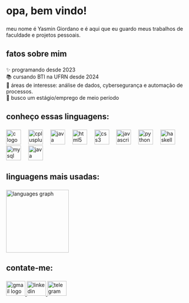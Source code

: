 <h1 align="left">opa, bem vindo!</h1>

###

<p align="left">meu nome é Yasmin Giordano e é aqui que eu guardo meus trabalhos de faculdade e projetos pessoais.</p>

###

<h2 align="left">fatos sobre mim</h2>

###

<p align="left">✨ programando desde 2023<br>📚  cursando BTI na UFRN desde 2024<br>🎯 áreas de interesse: análise de dados, cybersegurança e automação de processos.<br>👔 busco um estágio/emprego de meio período</p>

###

<h2 align="left">conheço essas linguagens:</h2>

###

<div align="left">
  <img src="https://cdn.jsdelivr.net/gh/devicons/devicon/icons/c/c-original.svg" height="40" alt="c logo"  />
  <img width="12" />
  <img src="https://cdn.jsdelivr.net/gh/devicons/devicon/icons/cplusplus/cplusplus-original.svg" height="40" alt="cplusplus logo"  />
  <img width="12" />
  <img src="https://cdn.jsdelivr.net/gh/devicons/devicon/icons/java/java-original.svg" height="40" alt="java logo"  />
  <img width="12" />
  <img src="https://cdn.jsdelivr.net/gh/devicons/devicon/icons/html5/html5-original.svg" height="40" alt="html5 logo"  />
  <img width="12" />
  <img src="https://cdn.jsdelivr.net/gh/devicons/devicon/icons/css3/css3-original.svg" height="40" alt="css3 logo"  />
  <img width="12" />
  <img src="https://cdn.jsdelivr.net/gh/devicons/devicon/icons/javascript/javascript-original.svg" height="40" alt="javascript logo"  />
  <img width="12" />
  <img src="https://cdn.jsdelivr.net/gh/devicons/devicon/icons/python/python-original.svg" height="40" alt="python logo"  />
  <img width="12" />
  <img src="https://cdn.jsdelivr.net/gh/devicons/devicon/icons/haskell/haskell-original.svg" height="40" alt="haskell logo"  />
  <img width="12" />
  <img src="https://cdn.jsdelivr.net/gh/devicons/devicon/icons/mysql/mysql-original.svg" height="40" alt="mysql logo"  />
  <img width="12" />
  <img src="https://cdn.jsdelivr.net/gh/devicons/devicon@latest/icons/java/java-original.svg" height="40" alt="java logo"  />
</div>

###

<h2 align="left">linguagens mais usadas:</h2>

###

<div align="left">
  <img src="https://github-readme-stats.vercel.app/api/top-langs?username=minkyzecapagods&locale=pt-br&hide_title=true&layout=compact&card_width=320&langs_count=6&theme=dracula&hide_border=true&order=2" height="170" alt="languages graph"  />
</div>

###

<h2 align="left">contate-me:</h2>

###

<div align="left">
  <a href="mailto:giordanoyasmin06@gmail.com" target="_blank" rel="noopener noreferrer">
    <img src="https://raw.githubusercontent.com/maurodesouza/profile-readme-generator/master/src/assets/icons/social/gmail/default.svg" width="52" height="40" alt="gmail logo"  />
  </a>
  <a href="https://www.linkedin.com/in/yasmin-giordano-9544382a9/" target="_blank" rel="noopener noreferrer">
    <img src="https://raw.githubusercontent.com/maurodesouza/profile-readme-generator/master/src/assets/icons/social/linkedin/default.svg" width="52" height="40" alt="linkedin logo"  />
  </a>
  <a href="https://t.me/minkyzecapagods" target="_blank" rel="noopener noreferrer">
    <img src="https://raw.githubusercontent.com/maurodesouza/profile-readme-generator/master/src/assets/icons/social/telegram/default.svg" width="52" height="40" alt="telegram logo"  />
  </a>
</div>

###
